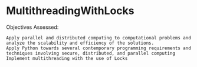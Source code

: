 # MultithreadingWithLocks

Objectives Assessed:

    Apply parallel and distributed computing to computational problems and analyze the scalability and efficiency of the solutions.
    Apply Python towards several contemporary programming requirements and techniques involving secure, distributed, and parallel computing  
    Implement multithreading with the use of Locks
